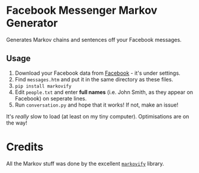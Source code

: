 # Facebook Messenger Markov Generator
Generates Markov chains and sentences off your Facebook messages.

## Usage
1. Download your Facebook data from [Facebook](https://facebook.com) - it's under settings.
2. Find `messages.htm` and put it in the same directory as these files.
3. `pip install markovify`
3. Edit `people.txt` and enter **full names** (i.e. John Smith, as they appear on Facebook) on seperate lines.
4. Run `conversation.py` and hope that it works! If not, make an issue!

It's _really_ slow to load (at least on my tiny computer). Optimisations are on the way!

# Credits
All the Markov stuff was done by the excellent [`markovify`](https://github.com/jsvine/markovify) library.
